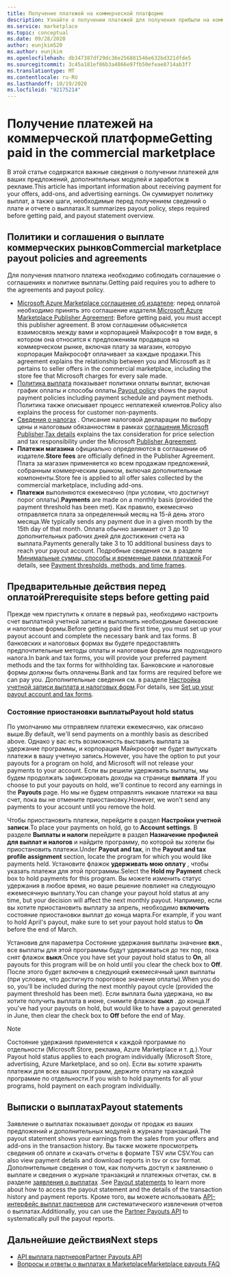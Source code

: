 ```yaml
---
title: Получение платежей на коммерческой платформе
description: Узнайте о получении платежей для получения прибыли на коммерческом рынке в Azure Marketplace. Включает политику вывыплаты, состояние удержания и выплата выписок.
ms.service: marketplace
ms.topic: conceptual
ms.date: 09/28/2020
author: eunjkim520
ms.author: eunjkim
ms.openlocfilehash: db347387df29dc36e256881546e632bd321dfde5
ms.sourcegitcommit: 3c45a181ef86b3a4866e97fb50efeae8714ab3f7
ms.translationtype: MT
ms.contentlocale: ru-RU
ms.lasthandoff: 10/19/2020
ms.locfileid: "92175214"
---
```

# <a name="getting-paid-in-the-commercial-marketplace"></a><span data-ttu-id="aa6c4-104">Получение платежей на коммерческой платформе</span><span class="sxs-lookup"><span data-stu-id="aa6c4-104">Getting paid in the commercial marketplace</span></span>

<span data-ttu-id="aa6c4-105">В этой статье содержатся важные сведения о получении платежей для ваших предложений, дополнительных модулей и заработок в рекламе.</span><span class="sxs-lookup"><span data-stu-id="aa6c4-105">This article has important information about receiving payment for your offers, add-ons, and advertising earnings.</span></span> <span data-ttu-id="aa6c4-106">Он суммирует политику выплат, а также шаги, необходимые перед получением сведений о плате и отчете о выплатах.</span><span class="sxs-lookup"><span data-stu-id="aa6c4-106">It summarizes payout policy, steps required before getting paid, and payout statement overview.</span></span>

## <a name="commercial-marketplace-payout-policies-and-agreements"></a><span data-ttu-id="aa6c4-107">Политики и соглашения о выплате коммерческих рынков</span><span class="sxs-lookup"><span data-stu-id="aa6c4-107">Commercial marketplace payout policies and agreements</span></span>

<span data-ttu-id="aa6c4-108">Для получения платного платежа необходимо соблюдать соглашение о соглашениях и политике выплаты.</span><span class="sxs-lookup"><span data-stu-id="aa6c4-108">Getting paid requires you to adhere to the agreements and payout policy.</span></span>

- <span data-ttu-id="aa6c4-109">[Microsoft Azure Marketplace соглашение об издателе](https://go.microsoft.com/fwlink/p/?LinkID=699560): перед оплатой необходимо принять это соглашение издателя.</span><span class="sxs-lookup"><span data-stu-id="aa6c4-109">[Microsoft Azure Marketplace Publisher Agreement](https://go.microsoft.com/fwlink/p/?LinkID=699560):  Before getting paid, you must accept this publisher agreement.</span></span> <span data-ttu-id="aa6c4-110">В этом соглашении объясняется взаимосвязь между вами и корпорацией Майкрософт в том виде, в котором она относится к предложениям продавцов на коммерческом рынке, включая плату за магазин, которую корпорация Майкрософт оплачивает за каждые продажи.</span><span class="sxs-lookup"><span data-stu-id="aa6c4-110">This agreement explains the relationship between you and Microsoft as it pertains to seller offers in the commercial marketplace, including the store fee that Microsoft charges for every sale made.</span></span>
- <span data-ttu-id="aa6c4-111">[Политика выплата](payout-policy-details.md) показывает политики оплаты выплат, включая график оплаты и способы оплаты.</span><span class="sxs-lookup"><span data-stu-id="aa6c4-111">[Payout policy](payout-policy-details.md) shows the payout payment policies including payment schedule and payment methods.</span></span> <span data-ttu-id="aa6c4-112">Политика также описывает процесс неплатежей клиентов.</span><span class="sxs-lookup"><span data-stu-id="aa6c4-112">Policy also explains the process for customer non-payments.</span></span>
- <span data-ttu-id="aa6c4-113">[Сведения о налогах](tax-details-marketplace.md) . Описание налоговой декларации по выбору цены и налоговым обязанностям в рамках [соглашения Microsoft Publisher](https://go.microsoft.com/fwlink/p/?LinkID=699560).</span><span class="sxs-lookup"><span data-stu-id="aa6c4-113">[Tax details](tax-details-marketplace.md) explains the tax consideration for price selection and tax responsibility under the Microsoft [Publisher Agreement](https://go.microsoft.com/fwlink/p/?LinkID=699560).</span></span>
- <span data-ttu-id="aa6c4-114">**Платежи магазина** официально определяются в соглашении об издателе.</span><span class="sxs-lookup"><span data-stu-id="aa6c4-114">**Store fees** are officially defined in the Publisher Agreement.</span></span> <span data-ttu-id="aa6c4-115">Плата за магазин применяется ко всем продажам предложений, собранным коммерческим рынком, включая дополнительные компоненты.</span><span class="sxs-lookup"><span data-stu-id="aa6c4-115">Store fee is applied to all offer sales collected by the commercial marketplace, including add-ons.</span></span>
- <span data-ttu-id="aa6c4-116">**Платежи** выполняются ежемесячно (при условии, что достигнут порог оплаты).</span><span class="sxs-lookup"><span data-stu-id="aa6c4-116">**Payments** are made on a monthly basis (provided the payment threshold has been met).</span></span> <span data-ttu-id="aa6c4-117">Как правило, ежемесячно отправляется плата за определенный месяц на 15-й день этого месяца.</span><span class="sxs-lookup"><span data-stu-id="aa6c4-117">We typically sends any payment due in a given month by the 15th day of that month.</span></span> <span data-ttu-id="aa6c4-118">Оплата обычно занимает от 3 до 10 дополнительных рабочих дней для достижения счета на выплата.</span><span class="sxs-lookup"><span data-stu-id="aa6c4-118">Payments generally take 3 to 10 additional business days to reach your payout account.</span></span> <span data-ttu-id="aa6c4-119">Подробные сведения см. в разделе [Минимальные суммы, способы и временные рамки платежей](payment-thresholds-methods-timeframes.md).</span><span class="sxs-lookup"><span data-stu-id="aa6c4-119">For details, see [Payment thresholds, methods, and time frames](payment-thresholds-methods-timeframes.md).</span></span>

## <a name="prerequisite-steps-before-getting-paid"></a><span data-ttu-id="aa6c4-120">Предварительные действия перед оплатой</span><span class="sxs-lookup"><span data-stu-id="aa6c4-120">Prerequisite steps before getting paid</span></span>

<span data-ttu-id="aa6c4-121">Прежде чем приступить к оплате в первый раз, необходимо настроить счет выплатной учетной записи и выполнить необходимые банковские и налоговые формы.</span><span class="sxs-lookup"><span data-stu-id="aa6c4-121">Before getting paid the first time, you must set up your payout account and complete the necessary bank and tax forms.</span></span> <span data-ttu-id="aa6c4-122">В банковских и налоговых формах вы будете предоставлять предпочтительные методы оплаты и налоговые формы для подоходного налога.</span><span class="sxs-lookup"><span data-stu-id="aa6c4-122">In bank and tax forms, you will provide your preferred payment methods and the tax forms for withholding tax.</span></span> <span data-ttu-id="aa6c4-123">Банковские и налоговые формы должны быть оплачены.</span><span class="sxs-lookup"><span data-stu-id="aa6c4-123">Bank and tax forms are required before we can pay you.</span></span> <span data-ttu-id="aa6c4-124">Дополнительные сведения см. в разделе [Настройка учетной записи выплата и налоговых форм](set-up-your-payout-account.md).</span><span class="sxs-lookup"><span data-stu-id="aa6c4-124">For details, see [Set up your payout account and tax forms](set-up-your-payout-account.md).</span></span>

### <a name="payout-hold-status"></a><span data-ttu-id="aa6c4-125">Состояние приостановки выплаты</span><span class="sxs-lookup"><span data-stu-id="aa6c4-125">Payout hold status</span></span>

<span data-ttu-id="aa6c4-126">По умолчанию мы отправляем платежи ежемесячно, как описано выше.</span><span class="sxs-lookup"><span data-stu-id="aa6c4-126">By default, we'll send payments on a monthly basis as described above.</span></span> <span data-ttu-id="aa6c4-127">Однако у вас есть возможность выставить выплата за удержание программы, и корпорация Майкрософт не будет выпускать платежи в вашу учетную запись.</span><span class="sxs-lookup"><span data-stu-id="aa6c4-127">However, you have the option to put your payouts for a program on hold, and Microsoft will not release your payments to your account.</span></span> <span data-ttu-id="aa6c4-128">Если вы решили удерживать выплаты, мы будем продолжать зафиксировать доходы на странице **выплата** .</span><span class="sxs-lookup"><span data-stu-id="aa6c4-128">If you choose to put your payouts on hold, we'll continue to record any earnings in the **Payouts** page.</span></span> <span data-ttu-id="aa6c4-129">Но мы не будем отправлять никакие платежи на ваш счет, пока вы не отмените приостановку.</span><span class="sxs-lookup"><span data-stu-id="aa6c4-129">However, we won't send any payments to your account until you remove the hold.</span></span>

<span data-ttu-id="aa6c4-130">Чтобы приостановить платежи, перейдите в раздел **Настройки учетной записи**.</span><span class="sxs-lookup"><span data-stu-id="aa6c4-130">To place your payments on hold, go to **Account settings**.</span></span> <span data-ttu-id="aa6c4-131">В разделе **Выплаты и налоги** перейдите в раздел **Назначение профилей для выплат и налогов** и найдите программу, по которой вы хотели бы приостановить платежи.</span><span class="sxs-lookup"><span data-stu-id="aa6c4-131">Under **Payout and tax**, in the **Payout and tax profile assignment** section, locate the program for which you would like payments held.</span></span> <span data-ttu-id="aa6c4-132">Установите флажок **удерживать мою оплату** , чтобы указать платежи для этой программы.</span><span class="sxs-lookup"><span data-stu-id="aa6c4-132">Select the **Hold my Payment** check box to hold payments for this program.</span></span> <span data-ttu-id="aa6c4-133">Вы можете изменить статус удержания в любое время, но ваше решение повлияет на следующую ежемесячную выплату.</span><span class="sxs-lookup"><span data-stu-id="aa6c4-133">You can change your payout hold status at any time, but your decision will affect the next monthly payout.</span></span> <span data-ttu-id="aa6c4-134">Например, если вы хотите приостановить выплату за апрель, необходимо **включить** состояние приостановки выплат до конца марта.</span><span class="sxs-lookup"><span data-stu-id="aa6c4-134">For example, if you want to hold April's payout, make sure to set your payout hold status to **On** before the end of March.</span></span>

<span data-ttu-id="aa6c4-135">Установив для параметра Состояние удержания выплаты значение **вкл**., все выплаты для этой программы будут удерживаться до тех пор, пока снят флажок **выкл**.</span><span class="sxs-lookup"><span data-stu-id="aa6c4-135">Once you have set your payout hold status to **On**, all payouts for this program will be on hold until you clear the check box to **Off**.</span></span> <span data-ttu-id="aa6c4-136">После этого будет включен в следующий ежемесячный цикл выплаты (при условии, что достигнуто пороговое значение оплаты).</span><span class="sxs-lookup"><span data-stu-id="aa6c4-136">When you do so, you'll be included during the next monthly payout cycle (provided the payment threshold has been met).</span></span> <span data-ttu-id="aa6c4-137">Если выплата была удержана, но вы хотите получить выплата в июне, снимите флажок **выкл** . до конца.</span><span class="sxs-lookup"><span data-stu-id="aa6c4-137">If you've had your payouts on hold, but would like to have a payout generated in June, then clear the check box to **Off** before the end of May.</span></span>

>[!Note]
> <span data-ttu-id="aa6c4-138">Состояние удержания применяется к каждой программе по отдельности (Microsoft Store, реклама, Azure Marketplace и т. д.).</span><span class="sxs-lookup"><span data-stu-id="aa6c4-138">Your Payout hold status applies to each program individually (Microsoft Store, advertising, Azure Marketplace, and so on).</span></span> <span data-ttu-id="aa6c4-139">Если вы хотите хранить платежи для всех ваших программ, держите оплату на каждой программе по отдельности.</span><span class="sxs-lookup"><span data-stu-id="aa6c4-139">If you wish to hold payments for all your programs, hold payment on each program individually.</span></span>

## <a name="payout-statements"></a><span data-ttu-id="aa6c4-140">Выписки о выплатах</span><span class="sxs-lookup"><span data-stu-id="aa6c4-140">Payout statements</span></span>

<span data-ttu-id="aa6c4-141">Заявление о выплатах показывает доходы от продаж из ваших предложений и дополнительных модулей в журнале транзакций.</span><span class="sxs-lookup"><span data-stu-id="aa6c4-141">The payout statement shows your earnings from the sales from your offers and add-ons in the transaction history.</span></span> <span data-ttu-id="aa6c4-142">Вы также можете просмотреть сведения об оплате и скачать отчеты в формате TSV или CSV.</span><span class="sxs-lookup"><span data-stu-id="aa6c4-142">You can also view payment details and download reports in tsv or csv format.</span></span> <span data-ttu-id="aa6c4-143">Дополнительные сведения о том, как получить доступ к заявлению о выплате и сведения о журнале транзакций и платежных отчетах, см. в разделе [заявления о выплатах](payout-statement.md) .</span><span class="sxs-lookup"><span data-stu-id="aa6c4-143">See [Payout statements](payout-statement.md) to learn more about how to access the payout statement and the details of the transaction history and payment reports.</span></span> <span data-ttu-id="aa6c4-144">Кроме того, вы можете использовать [API-интерфейс выплат партнеров](https://apidocs.microsoft.com/services/partnerpayouts) для систематического извлечения отчетов о выплатах.</span><span class="sxs-lookup"><span data-stu-id="aa6c4-144">Additionally, you can use the [Partner Payouts API](https://apidocs.microsoft.com/services/partnerpayouts) to systematically pull the payout reports.</span></span>

## <a name="next-steps"></a><span data-ttu-id="aa6c4-145">Дальнейшие действия</span><span class="sxs-lookup"><span data-stu-id="aa6c4-145">Next steps</span></span>

- [<span data-ttu-id="aa6c4-146">API выплата партнеров</span><span class="sxs-lookup"><span data-stu-id="aa6c4-146">Partner Payouts API</span></span>](https://apidocs.microsoft.com/services/partnerpayouts)
- [<span data-ttu-id="aa6c4-147">Вопросы и ответы о выплатах в Marketplace</span><span class="sxs-lookup"><span data-stu-id="aa6c4-147">Marketplace payouts FAQ</span></span>](payout-faq.md)
